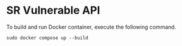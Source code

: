 # SR Vulnerable API

To build and run Docker container, execute the following command.

```
sudo docker compose up --build
```
